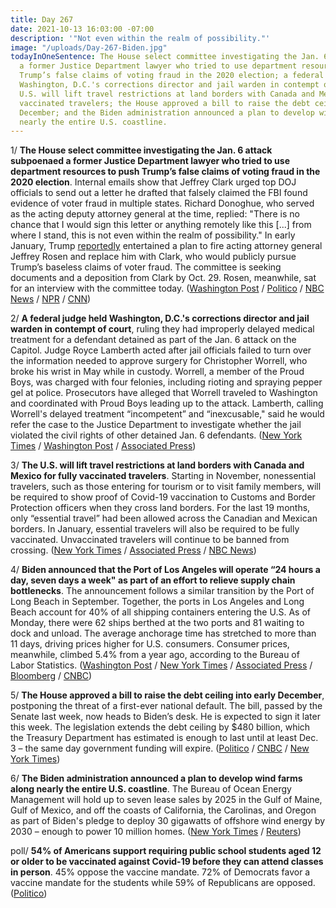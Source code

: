 ```yaml
---
title: Day 267
date: 2021-10-13 16:03:00 -07:00
description: '"Not even within the realm of possibility."'
image: "/uploads/Day-267-Biden.jpg"
todayInOneSentence: The House select committee investigating the Jan. 6 attack subpoenaed
  a former Justice Department lawyer who tried to use department resources to push
  Trump’s false claims of voting fraud in the 2020 election; a federal judge held
  Washington, D.C.'s corrections director and jail warden in contempt of court; the
  U.S. will lift travel restrictions at land borders with Canada and Mexico for fully
  vaccinated travelers; the House approved a bill to raise the debt ceiling into early
  December; and the Biden administration announced a plan to develop wind farms along
  nearly the entire U.S. coastline.
---
```


1/ **The House select committee investigating the Jan. 6 attack subpoenaed a former Justice Department lawyer who tried to use department resources to push Trump’s false claims of voting fraud in the 2020 election**. Internal emails show that Jeffrey Clark urged top DOJ officials to send out a letter he drafted that falsely claimed the FBI found evidence of voter fraud in multiple states. Richard Donoghue, who served as the acting deputy attorney general at the time, replied: "There is no chance that I would sign this letter or anything remotely like this \[...\] from where I stand, this is not even within the realm of possibility." In early January, Trump [reportedly](https://whatthefuckjusthappenedtoday.com/2021/10/08/day-262/#2-trump-directly-asked-the-justice-d) entertained a plan to fire acting attorney general Jeffrey Rosen and replace him with Clark, who would publicly pursue Trump’s baseless claims of voter fraud. The committee is seeking documents and a deposition from Clark by Oct. 29. Rosen, meanwhile, sat for an interview with the committee today. ([Washington Post](https://www.washingtonpost.com/politics/jan-6-committee-clark-bannon/2021/10/13/2468292e-2c2a-11ec-8ef6-3ca8fe943a92_story.html) / [Politico](https://www.politico.com/news/2021/10/13/rosen-jan-6-committee-515910) / [NBC News](https://www.nbcnews.com/politics/politics-news/jan-6-committee-subpoenas-doj-official-who-supported-trump-push-n1281473) / [NPR](https://www.npr.org/2021/10/13/1045774976/jan-6-panel-issues-subpoena-for-trump-ally-ex-doj-official-jeffrey-clark) / [CNN](https://www.cnn.com/2021/10/13/politics/january-6-committee-jeffrey-clark-subpoena/index.html))

2/ **A federal judge held Washington, D.C.'s corrections director and jail warden in contempt of court**, ruling they had improperly delayed medical treatment for a defendant detained as part of the Jan. 6 attack on the Capitol. Judge Royce Lamberth acted after jail officials failed to turn over the information needed to approve surgery for Christopher Worrell, who broke his wrist in May while in custody. Worrell, a member of the Proud Boys, was charged with four felonies, including rioting and spraying pepper gel at police. Prosecutors have alleged that Worrell traveled to Washington and coordinated with Proud Boys leading up to the attack. Lamberth, calling Worrell's delayed treatment “incompetent” and “inexcusable," said he would refer the case to the Justice Department to investigate whether the jail violated the civil rights of other detained Jan. 6 defendants. ([New York Times](https://www.nytimes.com/2021/10/13/us/politics/jan-6-jail-contempt.html) / [Washington Post](https://www.washingtonpost.com/local/legal-issues/dc-jail-conditions-contempt-investigation/2021/10/13/65292cd0-2ba1-11ec-985d-3150f7e106b2_story.html) / [Associated Press](https://apnews.com/article/proud-boys-district-of-columbia-capitol-siege-b944fd79b8e132f633bfb0111adfaba8))

3/ **The U.S. will lift travel restrictions at land borders with Canada and Mexico for fully vaccinated travelers**.  Starting in November, nonessential travelers, such as those entering for tourism or to visit family members, will be required to show proof of Covid-19 vaccination to Customs and Border Protection officers when they cross land borders. For the last 19 months, only “essential travel” had been allowed across the Canadian and Mexican borders. In January, essential travelers will also be required to be fully vaccinated. Unvaccinated travelers will continue to be banned from crossing. ([New York Times](https://www.nytimes.com/2021/10/12/us/politics/us-canada-mexico-borders-open.html) / [Associated Press](https://apnews.com/article/coronavirus-pandemic-lifestyle-covid-19-pandemic-air-travel-health-c3f7e2b8feca4c8cdaf4301ae9c81a79) / [NBC News](https://www.nbcnews.com/politics/politics-news/travelers-crossing-land-borders-u-s-face-vaccine-requirement-n1281392))

4/ **Biden announced that the Port of Los Angeles will operate “24 hours a day, seven days a week" as part of an effort to relieve supply chain bottlenecks**. The announcement follows a similar transition by the Port of Long Beach in September. Together, the ports in Los Angeles and Long Beach account for 40% of all shipping containers entering the U.S. As of Monday, there were 62 ships berthed at the two ports and 81 waiting to dock and unload. The average anchorage time has stretched to more than 11 days, driving prices higher for U.S. consumers. Consumer prices, meanwhile, climbed 5.4% from a year ago, according to the Bureau of Labor Statistics. ([Washington Post](https://www.washingtonpost.com/business/2021/10/13/biden-port-los-angeles-supply-chain/) / [New York Times](https://www.nytimes.com/2021/10/13/us/politics/biden-port-los-angeles-supply-chain.html) / [Associated Press](https://apnews.com/article/coronavirus-pandemic-joe-biden-business-los-angeles-health-48ff262b882a37308e4a3f15934b2ee4) / [Bloomberg](https://www.bloomberg.com/news/articles/2021-10-13/biden-confronts-supply-chain-crisis-stretching-beyond-his-grip?srnd=premium&sref=MIBMEEoj) / [CNBC](https://www.cnbc.com/2021/10/13/supply-chain-biden-backs-running-west-coast-ports-24-7-to-ease-bottlenecks.html))

5/ **The House approved a bill to raise the debt ceiling into early December**, postponing the threat of a first-ever national default. The bill, passed by the Senate last week, now heads to Biden’s desk. He is expected to sign it later this week. The legislation extends the debt ceiling by $480 billion, which the Treasury Department has estimated is enough to last until at least Dec. 3 – the same day government funding will expire. ([Politico](https://www.politico.com/news/2021/10/12/congress-debt-limit-december-515820) / [CNBC](https://www.cnbc.com/2021/10/12/house-passes-debt-limit-hike-to-avoid-default.html) / [New York Times](https://www.nytimes.com/2021/10/12/us/politics/debt-ceiling-house-biden.html))

6/ **The Biden administration announced a plan to develop wind farms along nearly the entire U.S. coastline**. The Bureau of Ocean Energy Management will hold up to seven lease sales by 2025 in the Gulf of Maine, Gulf of Mexico, and off the coasts of California, the Carolinas, and Oregon as part of Biden's pledge to deploy 30 gigawatts of offshore wind energy by 2030 – enough to power 10 million homes. ([New York Times](https://www.nytimes.com/2021/10/13/climate/biden-offshore-wind-farms.html) / [Reuters](https://www.reuters.com/world/us/us-aiming-hold-up-seven-offshore-wind-auctions-by-2025-2021-10-13/))

poll/ **54% of Americans support requiring public school students aged 12 or older to be vaccinated against Covid-19 before they can attend classes in person**. 45% oppose the vaccine mandate.  72% of Democrats favor a vaccine mandate for the students while 59% of Republicans are opposed. ([Politico](https://www.politico.com/news/2021/10/08/poll-support-vaccine-mandates-students-515657))